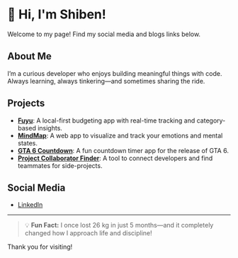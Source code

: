 # 👋 Hi, I'm Shiben!

Welcome to my page! Find my social media and blogs links below.

## About Me
I’m a curious developer who enjoys building meaningful things with code. Always learning, always tinkering—and sometimes sharing the ride.

## Projects
- **[Fuyu](https://github.com/avatar25/Fuyu)**: A local-first budgeting app with real-time tracking and category-based insights.
- **[MindMap](https://github.com/avatar25/mindmap)**: A web app to visualize and track your emotions and mental states.
- **[GTA 6 Countdown](https://github.com/avatar25/gta6countdown)**: A fun countdown timer app for the release of GTA 6.
- **[Project Collaborator Finder](https://github.com/avatar25/Project-Collaborator-Finder)**: A tool to connect developers and find teammates for side-projects.

## Social Media
- [LinkedIn](https://linkedin.com/in/shibenc)

---

> 💡 **Fun Fact:** I once lost 26 kg in just 5 months—and it completely changed how I approach life and discipline!

Thank you for visiting!